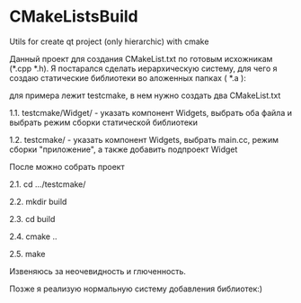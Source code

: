 # CMakeListsBuild
Utils for create qt project (only hierarchic) with cmake

Данный проект для создания CMakeList.txt по готовым исхожникам (*.cpp *.h). Я постарался сделать иерархическую систему, для чего я создаю статические библиотеки во аложенных папках ( *.a ):

для примера лежит testcmake, в нем нужно создать два CMakeList.txt

  1.1. testcmake/Widget/ - указать компонент Widgets, выбрать оба файла и выбрать режим сборки статической библиотеки
  
  1.2. testcmake/ - указать компонент Widgets, выбрать main.cc, режим сборки "приложение", а также добавить подпроект Widget

  После можно собрать проект
  
  2.1. cd .../testcmake/
  
  2.2. mkdir build
  
  2.3. cd build
  
  2.4. cmake ..
  
  2.5. make

Извеняюсь за неочевидность и глюченность.

Позже я реализую нормальную систему добавления библиотек:)
